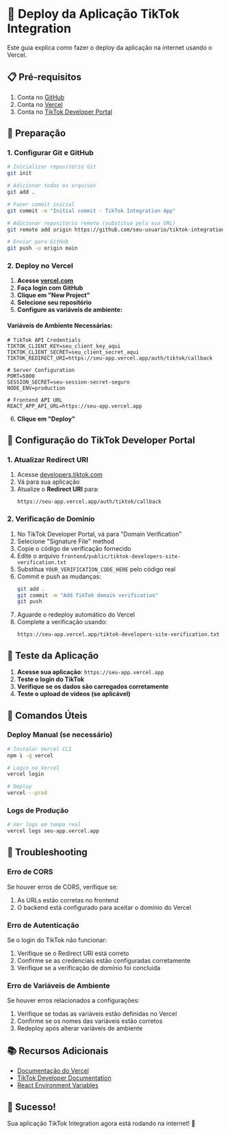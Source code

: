# 🚀 Deploy da Aplicação TikTok Integration

Este guia explica como fazer o deploy da aplicação na internet usando o Vercel.

## 📋 Pré-requisitos

1. Conta no [GitHub](https://github.com)
2. Conta no [Vercel](https://vercel.com)
3. Conta no [TikTok Developer Portal](https://developers.tiktok.com)

## 🔧 Preparação

### 1. Configurar Git e GitHub

```bash
# Inicializar repositório Git
git init

# Adicionar todos os arquivos
git add .

# Fazer commit inicial
git commit -m "Initial commit - TikTok Integration App"

# Adicionar repositório remoto (substitua pela sua URL)
git remote add origin https://github.com/seu-usuario/tiktok-integration.git

# Enviar para GitHub
git push -u origin main
```

### 2. Deploy no Vercel

1. **Acesse [vercel.com](https://vercel.com)**
2. **Faça login com GitHub**
3. **Clique em "New Project"**
4. **Selecione seu repositório**
5. **Configure as variáveis de ambiente:**

#### Variáveis de Ambiente Necessárias:

```env
# TikTok API Credentials
TIKTOK_CLIENT_KEY=seu_client_key_aqui
TIKTOK_CLIENT_SECRET=seu_client_secret_aqui
TIKTOK_REDIRECT_URI=https://seu-app.vercel.app/auth/tiktok/callback

# Server Configuration
PORT=5000
SESSION_SECRET=seu-session-secret-seguro
NODE_ENV=production

# Frontend API URL
REACT_APP_API_URL=https://seu-app.vercel.app
```

6. **Clique em "Deploy"**

## 🔑 Configuração do TikTok Developer Portal

### 1. Atualizar Redirect URI

1. Acesse [developers.tiktok.com](https://developers.tiktok.com)
2. Vá para sua aplicação
3. Atualize o **Redirect URI** para:
   ```
   https://seu-app.vercel.app/auth/tiktok/callback
   ```

### 2. Verificação de Domínio

1. No TikTok Developer Portal, vá para "Domain Verification"
2. Selecione "Signature File" method
3. Copie o código de verificação fornecido
4. Edite o arquivo `frontend/public/tiktok-developers-site-verification.txt`
5. Substitua `YOUR_VERIFICATION_CODE_HERE` pelo código real
6. Commit e push as mudanças:
   ```bash
   git add .
   git commit -m "Add TikTok domain verification"
   git push
   ```
7. Aguarde o redeploy automático do Vercel
8. Complete a verificação usando:
   ```
   https://seu-app.vercel.app/tiktok-developers-site-verification.txt
   ```

## 🧪 Teste da Aplicação

1. **Acesse sua aplicação**: `https://seu-app.vercel.app`
2. **Teste o login do TikTok**
3. **Verifique se os dados são carregados corretamente**
4. **Teste o upload de vídeos (se aplicável)**

## 🔧 Comandos Úteis

### Deploy Manual (se necessário)
```bash
# Instalar Vercel CLI
npm i -g vercel

# Login no Vercel
vercel login

# Deploy
vercel --prod
```

### Logs de Produção
```bash
# Ver logs em tempo real
vercel logs seu-app.vercel.app
```

## 🐛 Troubleshooting

### Erro de CORS
Se houver erros de CORS, verifique se:
1. As URLs estão corretas no frontend
2. O backend está configurado para aceitar o domínio do Vercel

### Erro de Autenticação
Se o login do TikTok não funcionar:
1. Verifique se o Redirect URI está correto
2. Confirme se as credenciais estão configuradas corretamente
3. Verifique se a verificação de domínio foi concluída

### Erro de Variáveis de Ambiente
Se houver erros relacionados a configurações:
1. Verifique se todas as variáveis estão definidas no Vercel
2. Confirme se os nomes das variáveis estão corretos
3. Redeploy após alterar variáveis de ambiente

## 📚 Recursos Adicionais

- [Documentação do Vercel](https://vercel.com/docs)
- [TikTok Developer Documentation](https://developers.tiktok.com/doc/)
- [React Environment Variables](https://create-react-app.dev/docs/adding-custom-environment-variables/)

## 🎉 Sucesso!

Sua aplicação TikTok Integration agora está rodando na internet! 🚀